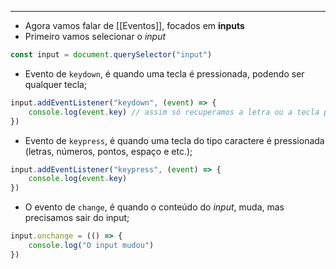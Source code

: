 ___
- Agora vamos falar de [[Eventos]], focados em **inputs**
- Primeiro vamos selecionar o *input*
```js
const input = document.querySelector("input")
```
- Evento de `keydown`, é quando uma tecla é pressionada, podendo ser qualquer tecla;
```js
input.addEventListener("keydown", (event) => {
	console.log(event.key) // assim só recuperamos a letra ou a tecla pressionada
})
```
- Evento de `keypress`, é quando uma tecla do tipo caractere é pressionada (letras, números, pontos, espaço e etc.);
```js
input.addEventListener("keypress", (event) => {
	console.log(event.key)
})
```
- O evento de `change`, é quando o conteúdo do *input*, muda, mas precisamos sair do input;
```js
input.onchange = (() => {
	console.log("O input mudou")
})
```